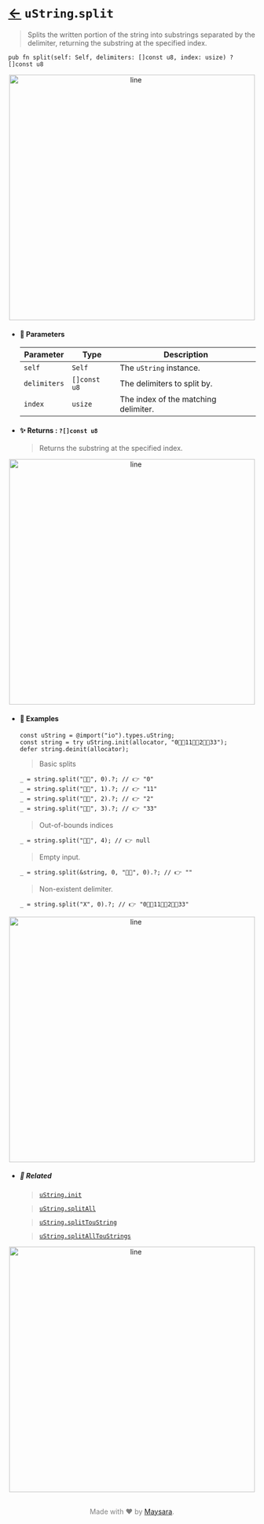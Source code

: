 # [←](../uString.md) `uString`.`split`

> Splits the written portion of the string into substrings separated by the delimiter, returning the substring at the specified index.

```zig
pub fn split(self: Self, delimiters: []const u8, index: usize) ?[]const u8
```


<div align="center">
<img src="https://raw.githubusercontent.com/maysara-elshewehy/io-bench/refs/heads/main/dist/img/md/line.png" alt="line" style="width:500px;"/>
</div>

- #### 🧩 Parameters

    | Parameter    | Type         | Description                          |
    | ------------ | ------------ | ------------------------------------ |
    | `self`       | `Self`       | The `uString` instance.              |
    | `delimiters` | `[]const u8` | The delimiters to split by.          |
    | `index`      | `usize`      | The index of the matching delimiter. |

- #### ✨ Returns : `?[]const u8`

    > Returns the substring at the specified index.

<div align="center">
<img src="https://raw.githubusercontent.com/maysara-elshewehy/io-bench/refs/heads/main/dist/img/md/line.png" alt="line" style="width:500px;"/>
</div>

- #### 🧪 Examples

    ```zig
    const uString = @import("io").types.uString;
    const string = try uString.init(allocator, "0👨‍🏭11👨‍🏭2👨‍🏭33");
    defer string.deinit(allocator);
    ```

    > Basic splits
    ```zig
    _ = string.split("👨‍🏭", 0).?; // 👉 "0"
    _ = string.split("👨‍🏭", 1).?; // 👉 "11"
    _ = string.split("👨‍🏭", 2).?; // 👉 "2"
    _ = string.split("👨‍🏭", 3).?; // 👉 "33"
    ```

    > Out-of-bounds indices
    ```zig
    _ = string.split("👨‍🏭", 4); // 👉 null
    ```

    > Empty input.
    ```zig
    _ = string.split(&string, 0, "👨‍🏭", 0).?; // 👉 ""
    ```

    > Non-existent delimiter.
    ```zig
    _ = string.split("X", 0).?; // 👉 "0👨‍🏭11👨‍🏭2👨‍🏭33"
    ```

<div align="center">
<img src="https://raw.githubusercontent.com/maysara-elshewehy/io-bench/refs/heads/main/dist/img/md/line.png" alt="line" style="width:500px;"/>
</div>

- ##### 🔗 Related

  > [`uString.init`](./init.md)

  > [`uString.splitAll`](./splitAll.md)

  > [`uString.splitTouString`](./splitTouString.md)

  > [`uString.splitAllTouStrings`](./splitAllTouStrings.md)

<div align="center">
<img src="https://raw.githubusercontent.com/maysara-elshewehy/io-bench/refs/heads/main/dist/img/md/line.png" alt="line" style="width:500px;"/>
</div>

<p align="center" style="color:grey;"><br />Made with ❤️ by <a href="http://github.com/maysara-elshewehy" target="blank">Maysara</a>.</p>